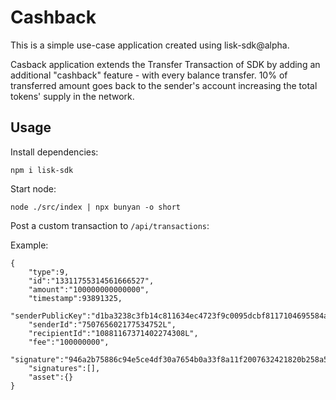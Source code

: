 # Cashback

This is a simple use-case application created using lisk-sdk@alpha.

Casback application extends the Transfer Transaction of SDK by adding an additional "cashback" feature - with every balance transfer. 10% of transferred amount goes back to the sender's account increasing the total tokens' supply in the network.

## Usage

Install dependencies: 

```
npm i lisk-sdk 
```

Start node:

```
node ./src/index | npx bunyan -o short
```

Post a custom transaction to `/api/transactions`:

Example:
```
{   
    "type":9,
    "id":"13311755314561666527",
    "amount":"100000000000000",
    "timestamp":93891325,
    "senderPublicKey":"d1ba3238c3fb14c811634ec4723f9c0095dcbf8117104695584ab95f940e393f",
    "senderId":"750765602177534752L",
    "recipientId":"10881167371402274308L",
    "fee":"100000000",
    "signature":"946a2b75886c94e5ce4df30a7654b0a33f8a11f2007632421820b258a5186d55407ea989b41e12a179409271fd40144415f0b2e1e0792f4f9784a2f6c4131001",
    "signatures":[],
    "asset":{}
}
```
